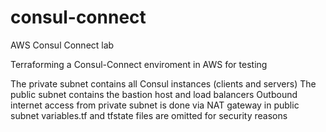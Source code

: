 # consul-connect
AWS Consul Connect lab

Terraforming a Consul-Connect enviroment in AWS for testing

The private subnet contains all Consul instances (clients and servers)
The public subnet contains the bastion host and load balancers
Outbound internet access from private subnet is done via NAT gateway in public subnet
variables.tf and tfstate files are omitted for security reasons
